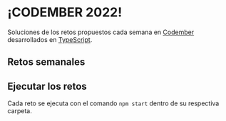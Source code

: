 # ¡CODEMBER 2022!
Soluciones de los retos propuestos cada semana en [Codember](https://codember.dev) desarrollados en [TypeScript](https://www.typescriptlang.org/).

## Retos semanales


## Ejecutar los retos
Cada reto se ejecuta con el comando `npm start` dentro de su respectiva carpeta.

